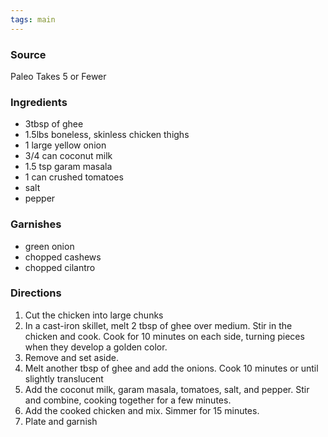 ```yaml
---
tags: main
---
```


### Source
Paleo Takes 5 or Fewer

### Ingredients
* 3tbsp of ghee
* 1.5lbs boneless, skinless chicken thighs
* 1 large yellow onion
* 3/4 can coconut milk
* 1.5 tsp garam masala
* 1 can crushed tomatoes
* salt
* pepper

### Garnishes
* green onion
* chopped cashews
* chopped cilantro

### Directions
1. Cut the chicken into large chunks
1. In a cast-iron skillet, melt 2 tbsp of ghee over medium. Stir in the chicken and cook. Cook for 10 minutes on each side, turning pieces when they develop a golden color.
1. Remove and set aside.
1. Melt another tbsp of ghee and add the onions. Cook 10 minutes or until slightly translucent
1. Add the coconut milk, garam masala, tomatoes, salt, and pepper. Stir and combine, cooking together for a few minutes.
1. Add the cooked chicken and mix. Simmer for 15 minutes.
1. Plate and garnish